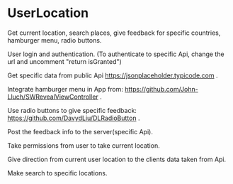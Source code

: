 # UserLocation

Get current location, search places, give feedback for specific countries, hamburger menu, radio buttons.

User login and authentication.
(To authenticate to specific Api, change the url and uncomment "return isGranted")

Get specific data from public Api https://jsonplaceholder.typicode.com .

Integrate hamburger menu in App from: https://github.com/John-Lluch/SWRevealViewController .

Use radio buttons to give specific feedback: https://github.com/DavydLiu/DLRadioButton .

Post the feedback info to the server(specific Api).

Take permissions from user to take current location.

Give direction from current user location to the clients data taken from Api.

Make search to specific locations.






